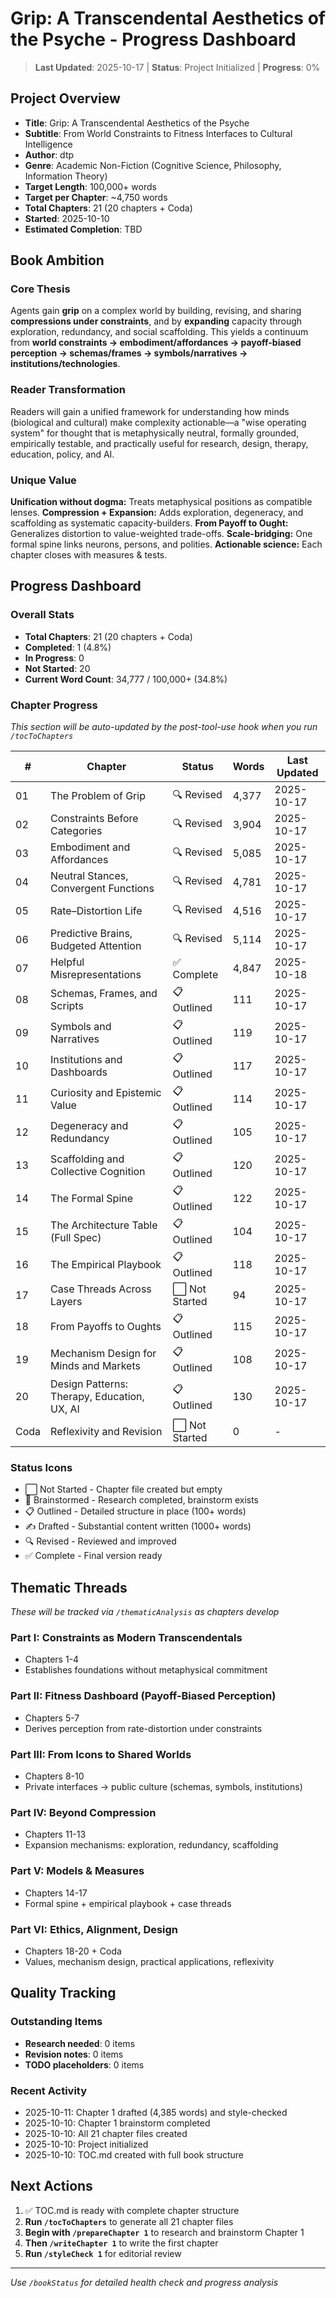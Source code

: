 # Grip: A Transcendental Aesthetics of the Psyche - Progress Dashboard

> **Last Updated**: 2025-10-17 | **Status**: Project Initialized | **Progress**: 0%

## Project Overview
- **Title**: Grip: A Transcendental Aesthetics of the Psyche
- **Subtitle**: From World Constraints to Fitness Interfaces to Cultural Intelligence
- **Author**: dtp
- **Genre**: Academic Non-Fiction (Cognitive Science, Philosophy, Information Theory)
- **Target Length**: 100,000+ words
- **Target per Chapter**: ~4,750 words
- **Total Chapters**: 21 (20 chapters + Coda)
- **Started**: 2025-10-10
- **Estimated Completion**: TBD

## Book Ambition

### Core Thesis
Agents gain **grip** on a complex world by building, revising, and sharing **compressions under constraints**, and by **expanding** capacity through exploration, redundancy, and social scaffolding. This yields a continuum from **world constraints → embodiment/affordances → payoff-biased perception → schemas/frames → symbols/narratives → institutions/technologies**.

### Reader Transformation
Readers will gain a unified framework for understanding how minds (biological and cultural) make complexity actionable—a "wise operating system" for thought that is metaphysically neutral, formally grounded, empirically testable, and practically useful for research, design, therapy, education, policy, and AI.

### Unique Value
**Unification without dogma:** Treats metaphysical positions as compatible lenses. **Compression + Expansion:** Adds exploration, degeneracy, and scaffolding as systematic capacity-builders. **From Payoff to Ought:** Generalizes distortion to value-weighted trade-offs. **Scale-bridging:** One formal spine links neurons, persons, and polities. **Actionable science:** Each chapter closes with measures & tests.

## Progress Dashboard

### Overall Stats
- **Total Chapters**: 21 (20 chapters + Coda)
- **Completed**: 1 (4.8%)
- **In Progress**: 0
- **Not Started**: 20
- **Current Word Count**: 34,777 / 100,000+ (34.8%)

### Chapter Progress
*This section will be auto-updated by the post-tool-use hook when you run `/tocToChapters`*

| # | Chapter | Status | Words | Last Updated |
|---|---------|--------|-------|-------------|
| 01 | The Problem of Grip | 🔍 Revised | 4,377 | 2025-10-17 |
| 02 | Constraints Before Categories | 🔍 Revised | 3,904 | 2025-10-17 |
| 03 | Embodiment and Affordances | 🔍 Revised | 5,085 | 2025-10-17 |
| 04 | Neutral Stances, Convergent Functions | 🔍 Revised | 4,781 | 2025-10-17 |
| 05 | Rate–Distortion Life | 🔍 Revised | 4,516 | 2025-10-17 |
| 06 | Predictive Brains, Budgeted Attention | 🔍 Revised | 5,114 | 2025-10-17 |
| 07 | Helpful Misrepresentations | ✅ Complete | 4,847 | 2025-10-18 |
| 08 | Schemas, Frames, and Scripts | 📋 Outlined | 111 | 2025-10-17 |
| 09 | Symbols and Narratives | 📋 Outlined | 119 | 2025-10-17 |
| 10 | Institutions and Dashboards | 📋 Outlined | 117 | 2025-10-17 |
| 11 | Curiosity and Epistemic Value | 📋 Outlined | 114 | 2025-10-17 |
| 12 | Degeneracy and Redundancy | 📋 Outlined | 105 | 2025-10-17 |
| 13 | Scaffolding and Collective Cognition | 📋 Outlined | 120 | 2025-10-17 |
| 14 | The Formal Spine | 📋 Outlined | 122 | 2025-10-17 |
| 15 | The Architecture Table (Full Spec) | 📋 Outlined | 104 | 2025-10-17 |
| 16 | The Empirical Playbook | 📋 Outlined | 118 | 2025-10-17 |
| 17 | Case Threads Across Layers | ⬜ Not Started | 94 | 2025-10-17 |
| 18 | From Payoffs to Oughts | 📋 Outlined | 115 | 2025-10-17 |
| 19 | Mechanism Design for Minds and Markets | 📋 Outlined | 108 | 2025-10-17 |
| 20 | Design Patterns: Therapy, Education, UX, AI | 📋 Outlined | 130 | 2025-10-17 |
| Coda | Reflexivity and Revision | ⬜ Not Started | 0 | - |

### Status Icons
- ⬜ Not Started - Chapter file created but empty
- 🧠 Brainstormed - Research completed, brainstorm exists
- 📋 Outlined - Detailed structure in place (100+ words)
- ✍️ Drafted - Substantial content written (1000+ words)
- 🔍 Revised - Reviewed and improved
- ✅ Complete - Final version ready

## Thematic Threads
*These will be tracked via `/thematicAnalysis` as chapters develop*

### Part I: Constraints as Modern Transcendentals
- Chapters 1-4
- Establishes foundations without metaphysical commitment

### Part II: Fitness Dashboard (Payoff-Biased Perception)
- Chapters 5-7
- Derives perception from rate-distortion under constraints

### Part III: From Icons to Shared Worlds
- Chapters 8-10
- Private interfaces → public culture (schemas, symbols, institutions)

### Part IV: Beyond Compression
- Chapters 11-13
- Expansion mechanisms: exploration, redundancy, scaffolding

### Part V: Models & Measures
- Chapters 14-17
- Formal spine + empirical playbook + case threads

### Part VI: Ethics, Alignment, Design
- Chapters 18-20 + Coda
- Values, mechanism design, practical applications, reflexivity

## Quality Tracking

### Outstanding Items
- **Research needed**: 0 items
- **Revision notes**: 0 items
- **TODO placeholders**: 0 items

### Recent Activity
- 2025-10-11: Chapter 1 drafted (4,385 words) and style-checked
- 2025-10-10: Chapter 1 brainstorm completed
- 2025-10-10: All 21 chapter files created
- 2025-10-10: Project initialized
- 2025-10-10: TOC.md created with full book structure

## Next Actions
1. ✅ TOC.md is ready with complete chapter structure
2. **Run `/tocToChapters`** to generate all 21 chapter files
3. **Begin with `/prepareChapter 1`** to research and brainstorm Chapter 1
4. **Then `/writeChapter 1`** to write the first chapter
5. **Run `/styleCheck 1`** for editorial review

---

*Use `/bookStatus` for detailed health check and progress analysis*